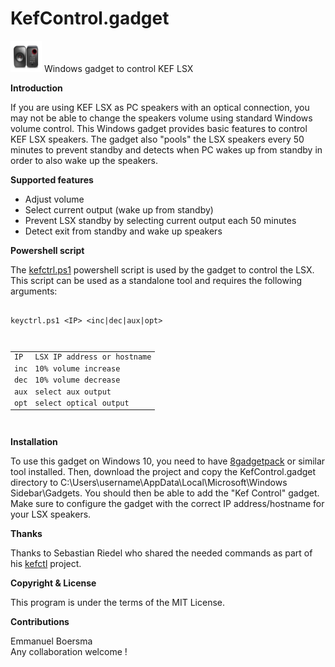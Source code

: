 # KefControl.gadget
<img src="screen.png" width="50px" height="50px"> Windows gadget to control KEF LSX

<B>Introduction</B>

If you are using KEF LSX as PC speakers with an optical connection, you may not be able to change the speakers volume using standard Windows volume control. This Windows gadget provides basic features to control KEF LSX speakers. The gadget also "pools" the LSX speakers every 50 minutes to prevent standby and detects when PC wakes up from standby in order to also wake up the speakers.

<B>Supported features</B>

- Adjust volume
- Select current output (wake up from standby)
- Prevent LSX standby by selecting current output each 50 minutes
- Detect exit from standby and wake up speakers

<B>Powershell script</B>

The <a href="kefctrl.ps1">kefctrl.ps1</a> powershell script is used by the gadget to control the LSX. This script can be used as a standalone tool and requires the following arguments:

<pre><code>
keyctrl.ps1 &lt;IP&gt; &lt;inc|dec|aux|opt&gt;

<table>
<tr><td>IP</td><td>LSX IP address or hostname</td></tr>
<tr><td>inc</td><td>10% volume increase</td></tr>
<tr><td>dec</td><td>10% volume decrease</td></tr>
<tr><td>aux</td><td>select aux output</td></tr>
<tr><td>opt</td><td>select optical output</td></tr>
</table>
</code></pre>

<B>Installation</B>

To use this gadget on Windows 10, you need to have <a href="https://8gadgetpack.net/">8gadgetpack</a> or similar tool installed.
Then, download the project and copy the KefControl.gadget directory to C:\Users\username\AppData\Local\Microsoft\Windows Sidebar\Gadgets\. You should then be able to add the "Kef Control" gadget. Make sure to configure the gadget with the correct IP address/hostname for your LSX speakers.

<B>Thanks</B>

Thanks to Sebastian Riedel who shared the needed commands as part of his <a href="https://github.com/kraih/kefctl">kefctl</a> project.

<B>Copyright &amp; License</B>

This program is under the terms of the MIT License.

<B>Contributions</B>

Emmanuel Boersma<br>
Any collaboration welcome !
